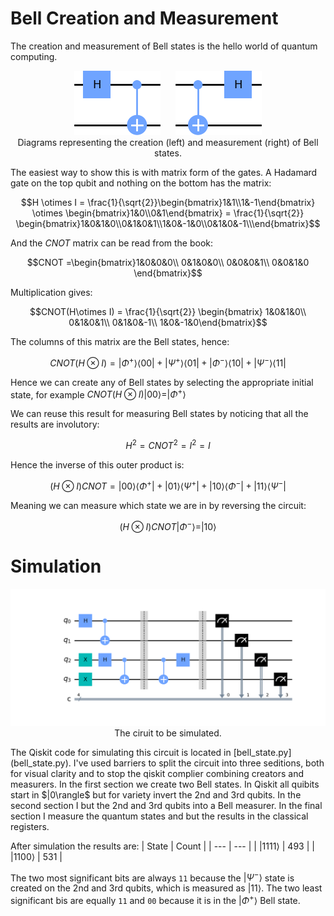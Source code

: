 <!-- Copyright 2023 Kieran W Harvie. All rights reserved. -->

# Bell Creation and Measurement
The creation and measurement of Bell states is the hello world of quantum computing.
<p align="center">
	<img src="create.png" alt="ciruit diagram of bell state creation"/>
	&nbsp;&nbsp;&nbsp;&nbsp;
	<img src="measure.png" alt="ciruit diagram of bell state measurement"/>
	<br/>
	Diagrams representing the creation (left) and measurement (right) of Bell states.
</p>
The easiest way to show this is with matrix form of the gates.
A Hadamard gate on the top qubit and nothing on the bottom has the matrix:

```math
H \otimes I = \frac{1}{\sqrt{2}}\begin{bmatrix}1&1\\1&-1\end{bmatrix} \otimes
\begin{bmatrix}1&0\\0&1\end{bmatrix} = \frac{1}{\sqrt{2}} 
\begin{bmatrix}1&0&1&0\\0&1&0&1\\1&0&-1&0\\0&1&0&-1\\\end{bmatrix}
```
And the $CNOT$ matrix can be read from the book:

```math
CNOT =\begin{bmatrix}1&0&0&0\\
0&1&0&0\\
0&0&0&1\\
0&0&1&0 \end{bmatrix}
```
Multiplication gives:

```math
CNOT(H\otimes I) = \frac{1}{\sqrt{2}}
\begin{bmatrix} 1&0&1&0\\ 0&1&0&1\\ 0&1&0&-1\\ 1&0&-1&0\end{bmatrix}
```
The columns of this matrix are the Bell states, hence:

```math
CNOT(H\otimes I) = |\Phi^+\rangle\langle 00 | + |\Psi^+\rangle\langle 01| + |\Phi^-\rangle\langle 10| + |\Psi^-\rangle\langle 11 |
```
Hence we can create any of Bell states by selecting the appropriate initial state,
for example $CNOT(H\otimes I)|00\rangle = |\Phi^+\rangle$

We can reuse this result for measuring Bell states by noticing that all the results are involutory:
```math
H^2=CNOT^2=I^2=I
```
Hence the inverse of this outer product is:
```math
(H\otimes I)CNOT = |00\rangle\langle \Phi^+| + |01\rangle\langle \Psi^+| + |10\rangle\langle \Phi^-| + |11\rangle\langle \Psi^-|
```
Meaning we can measure which state we are in by reversing the circuit:
```math
(H\otimes I)CNOT|\Phi^-\rangle = |10\rangle
```

# Simulation
<p align="center">
	<img src="circuit.png" alt="ciruit diagram including bell state creation and measurement"/>
	<br/>
	The ciruit to be simulated.
</p>
The Qiskit code for simulating this circuit is located in [bell_state.py](bell_state.py).
I've used barriers to split the circuit into three seditions, both for visual clarity and to stop the qiskit complier combining creators and measurers.
In the first section we create two Bell states.
In Qiskit all quibits start in $|0\rangle$ but for variety invert the 2nd and 3rd qubits.
In the second section I but the 2nd and 3rd qubits into a Bell measurer. 
In the final section I measure the quantum states and but the results in the classical registers.

After simulation the results are:
| State | Count |
| --- | --- |
| $|1111\rangle$ | 493 |
| $|1100\rangle$ | 531 |

The two most significant bits are always ``11`` because the $|\Psi^-\rangle$ state is created on the 2nd and 3rd qubits, which is measured as $|11\rangle$.
The two least significant bis are equally ``11`` and ``00`` because it is in the $|\Phi^+\rangle$ Bell state.
